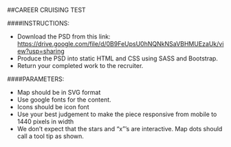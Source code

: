 ##CAREER CRUISING TEST

####INSTRUCTIONS:
*   Download the PSD from this link:   https://drive.google.com/file/d/0B9FeUpsU0hNQNkNSaVBHMUEzaUk/view?usp=sharing 
*   Produce the PSD into static HTML and CSS using SASS and 
    Bootstrap.
*   Return your completed work to the recruiter.

####PARAMETERS:
*   Map should be in SVG format
*   Use google fonts for the content.
*   Icons should be icon font 
*   Use your best judgement to make the piece responsive from 
    mobile to 1440 pixels in width
*   We don’t expect that the stars and “x”’s are interactive. 
    Map dots should call a tool tip as shown.
